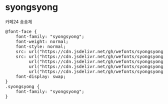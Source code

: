 # syongsyong
카페24 숑숑체

<pre>
@font-face {
    font-family: "syongsyong";
    font-weight: normal;
    font-style: normal;
    src: url("https://cdn.jsdelivr.net/gh/wefonts/syongsyong/syongsyong.eot");
    src: url("https://cdn.jsdelivr.net/gh/wefonts/syongsyong/syongsyong.eot?#iefix") format("embedded-opentype"),
         url("https://cdn.jsdelivr.net/gh/wefonts/syongsyong/syongsyong.woff2") format("woff2"),
         url("https://cdn.jsdelivr.net/gh/wefonts/syongsyong/syongsyong.woff") format("woff"),
         url("https://cdn.jsdelivr.net/gh/wefonts/syongsyong/syongsyong.ttf") format("truetype");
    font-display: swap;
} 
.syongsyong {
    font-family: "syongsyong";
}
</pre>

